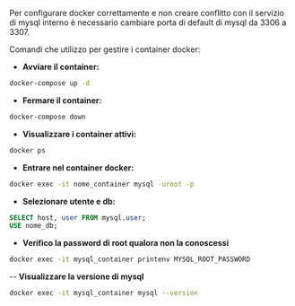 Per configurare docker correttamente e non creare conflitto con il servizio di mysql interno
è necessario cambiare porta di default di mysql da 3306 a 3307.

Comandi che utilizzo per gestire i container docker:

- **Avviare il container:**
```bash 
docker-compose up -d
```
- **Fermare il container:**
```bash
docker-compose down
```

- **Visualizzare i container attivi:**
```bash
docker ps
```
- **Entrare nel container docker:**
```bash
docker exec -it nome_container mysql -uroot -p
```

- **Selezionare utente e db:**
```sql
SELECT host, user FROM mysql.user;
USE nome_db;
``` 
- **Verifico la password di root qualora non la conoscessi**
```bash
docker exec -it mysql_container printenv MYSQL_ROOT_PASSWORD
```

-- **Visualizzare la versione di mysql**
```bash
docker exec -it mysql_container mysql --version
```

